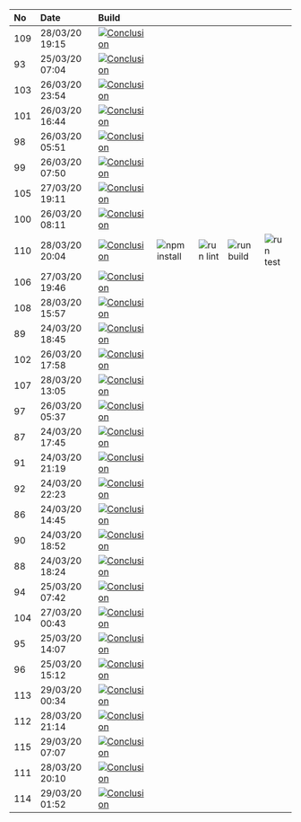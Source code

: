 | No  | Date           | Build                                                                                                                                                          |                                                                      |                                                                |                                                                  |                                                                |
| :-- | :------------- | :------------------------------------------------------------------------------------------------------------------------------------------------------------- | :------------------------------------------------------------------- | :------------------------------------------------------------- | :--------------------------------------------------------------- | :------------------------------------------------------------- |
| 109 | 28/03/20 19:15 | [![Conclusion](https://img.shields.io/badge/build-pass-brightgreen)](https://github.com/e2e-boilerplate/playwright-es-modules-babel-ava/actions/runs/65521227) |                                                                      |                                                                |                                                                  |                                                                |
| 93  | 25/03/20 07:04 | [![Conclusion](https://img.shields.io/badge/build-pass-brightgreen)](https://github.com/e2e-boilerplate/playwright-es-modules-babel-ava/actions/runs/62928966) |                                                                      |                                                                |                                                                  |                                                                |
| 103 | 26/03/20 23:54 | [![Conclusion](https://img.shields.io/badge/build-pass-brightgreen)](https://github.com/e2e-boilerplate/playwright-es-modules-babel-ava/actions/runs/64316364) |                                                                      |                                                                |                                                                  |                                                                |
| 101 | 26/03/20 16:44 | [![Conclusion](https://img.shields.io/badge/build-pass-brightgreen)](https://github.com/e2e-boilerplate/playwright-es-modules-babel-ava/actions/runs/64103559) |                                                                      |                                                                |                                                                  |                                                                |
| 98  | 26/03/20 05:51 | [![Conclusion](https://img.shields.io/badge/build-pass-brightgreen)](https://github.com/e2e-boilerplate/playwright-es-modules-babel-ava/actions/runs/63679535) |                                                                      |                                                                |                                                                  |                                                                |
| 99  | 26/03/20 07:50 | [![Conclusion](https://img.shields.io/badge/build-pass-brightgreen)](https://github.com/e2e-boilerplate/playwright-es-modules-babel-ava/actions/runs/63750962) |                                                                      |                                                                |                                                                  |                                                                |
| 105 | 27/03/20 19:11 | [![Conclusion](https://img.shields.io/badge/build-pass-brightgreen)](https://github.com/e2e-boilerplate/playwright-es-modules-babel-ava/actions/runs/64974167) |                                                                      |                                                                |                                                                  |                                                                |
| 100 | 26/03/20 08:11 | [![Conclusion](https://img.shields.io/badge/build-pass-brightgreen)](https://github.com/e2e-boilerplate/playwright-es-modules-babel-ava/actions/runs/63768410) |                                                                      |                                                                |                                                                  |                                                                |
| 110 | 28/03/20 20:04 | [![Conclusion](https://img.shields.io/badge/build-pass-brightgreen)](https://github.com/e2e-boilerplate/playwright-es-modules-babel-ava/actions/runs/65533080) | ![npm install](https://img.shields.io/badge/npm-install-brightgreen) | ![run lint](https://img.shields.io/badge/run-lint-brightgreen) | ![run build](https://img.shields.io/badge/run-build-brightgreen) | ![run test](https://img.shields.io/badge/run-test-brightgreen) |
| 106 | 27/03/20 19:46 | [![Conclusion](https://img.shields.io/badge/build-pass-brightgreen)](https://github.com/e2e-boilerplate/playwright-es-modules-babel-ava/actions/runs/64985231) |                                                                      |                                                                |                                                                  |                                                                |
| 108 | 28/03/20 15:57 | [![Conclusion](https://img.shields.io/badge/build-fail-red)](https://github.com/e2e-boilerplate/playwright-es-modules-babel-ava/actions/runs/65439850)         |                                                                      |                                                                |                                                                  |                                                                |
| 89  | 24/03/20 18:45 | [![Conclusion](https://img.shields.io/badge/build-pass-brightgreen)](https://github.com/e2e-boilerplate/playwright-es-modules-babel-ava/actions/runs/62579391) |                                                                      |                                                                |                                                                  |                                                                |
| 102 | 26/03/20 17:58 | [![Conclusion](https://img.shields.io/badge/build-pass-brightgreen)](https://github.com/e2e-boilerplate/playwright-es-modules-babel-ava/actions/runs/64146103) |                                                                      |                                                                |                                                                  |                                                                |
| 107 | 28/03/20 13:05 | [![Conclusion](https://img.shields.io/badge/build-pass-brightgreen)](https://github.com/e2e-boilerplate/playwright-es-modules-babel-ava/actions/runs/65373411) |                                                                      |                                                                |                                                                  |                                                                |
| 97  | 26/03/20 05:37 | [![Conclusion](https://img.shields.io/badge/build-pass-brightgreen)](https://github.com/e2e-boilerplate/playwright-es-modules-babel-ava/actions/runs/63672323) |                                                                      |                                                                |                                                                  |                                                                |
| 87  | 24/03/20 17:45 | [![Conclusion](https://img.shields.io/badge/build-fail-red)](https://github.com/e2e-boilerplate/playwright-es-modules-babel-ava/actions/runs/62548439)         |                                                                      |                                                                |                                                                  |                                                                |
| 91  | 24/03/20 21:19 | [![Conclusion](https://img.shields.io/badge/build-pass-brightgreen)](https://github.com/e2e-boilerplate/playwright-es-modules-babel-ava/actions/runs/62659582) |                                                                      |                                                                |                                                                  |                                                                |
| 92  | 24/03/20 22:23 | [![Conclusion](https://img.shields.io/badge/build-pass-brightgreen)](https://github.com/e2e-boilerplate/playwright-es-modules-babel-ava/actions/runs/62685714) |                                                                      |                                                                |                                                                  |                                                                |
| 86  | 24/03/20 14:45 | [![Conclusion](https://img.shields.io/badge/build-fail-red)](https://github.com/e2e-boilerplate/playwright-es-modules-babel-ava/actions/runs/62444806)         |                                                                      |                                                                |                                                                  |                                                                |
| 90  | 24/03/20 18:52 | [![Conclusion](https://img.shields.io/badge/build-pass-brightgreen)](https://github.com/e2e-boilerplate/playwright-es-modules-babel-ava/actions/runs/62582174) |                                                                      |                                                                |                                                                  |                                                                |
| 88  | 24/03/20 18:24 | [![Conclusion](https://img.shields.io/badge/build-pass-brightgreen)](https://github.com/e2e-boilerplate/playwright-es-modules-babel-ava/actions/runs/62571549) |                                                                      |                                                                |                                                                  |                                                                |
| 94  | 25/03/20 07:42 | [![Conclusion](https://img.shields.io/badge/build-pass-brightgreen)](https://github.com/e2e-boilerplate/playwright-es-modules-babel-ava/actions/runs/62952784) |                                                                      |                                                                |                                                                  |                                                                |
| 104 | 27/03/20 00:43 | [![Conclusion](https://img.shields.io/badge/build-pass-brightgreen)](https://github.com/e2e-boilerplate/playwright-es-modules-babel-ava/actions/runs/64338230) |                                                                      |                                                                |                                                                  |                                                                |
| 95  | 25/03/20 14:07 | [![Conclusion](https://img.shields.io/badge/build-pass-brightgreen)](https://github.com/e2e-boilerplate/playwright-es-modules-babel-ava/actions/runs/63206745) |                                                                      |                                                                |                                                                  |                                                                |
| 96  | 25/03/20 15:12 | [![Conclusion](https://img.shields.io/badge/build-pass-brightgreen)](https://github.com/e2e-boilerplate/playwright-es-modules-babel-ava/actions/runs/63246628) |                                                                      |                                                                |                                                                  |                                                                |
| 113 | 29/03/20 00:34 | [![Conclusion](https://img.shields.io/badge/build-pass-brightgreen)](https://github.com/e2e-boilerplate/playwright-es-modules-babel-ava/actions/runs/65639017) |                                                                      |                                                                |                                                                  |                                                                |
| 112 | 28/03/20 21:14 | [![Conclusion](https://img.shields.io/badge/build-pass-brightgreen)](https://github.com/e2e-boilerplate/playwright-es-modules-babel-ava/actions/runs/65572771) |                                                                      |                                                                |                                                                  |                                                                |
| 115 | 29/03/20 07:07 | [![Conclusion](https://img.shields.io/badge/build-pass-brightgreen)](https://github.com/e2e-boilerplate/playwright-es-modules-babel-ava/actions/runs/65778766) |                                                                      |                                                                |                                                                  |                                                                |
| 111 | 28/03/20 20:10 | [![Conclusion](https://img.shields.io/badge/build-pass-brightgreen)](https://github.com/e2e-boilerplate/playwright-es-modules-babel-ava/actions/runs/65544945) |                                                                      |                                                                |                                                                  |                                                                |
| 114 | 29/03/20 01:52 | [![Conclusion](https://img.shields.io/badge/build-pass-brightgreen)](https://github.com/e2e-boilerplate/playwright-es-modules-babel-ava/actions/runs/65663225) |                                                                      |                                                                |                                                                  |                                                                |